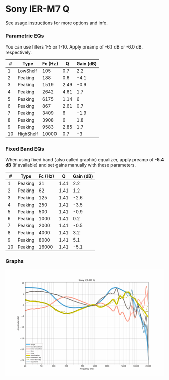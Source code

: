 # Sony IER-M7 Q
See [usage instructions](https://github.com/jaakkopasanen/AutoEq#usage) for more options and info.

### Parametric EQs
You can use filters 1-5 or 1-10. Apply preamp of -6.1 dB or -6.0 dB, respectively.

|   # | Type      |   Fc (Hz) |    Q |   Gain (dB) |
|-----|-----------|-----------|------|-------------|
|   1 | LowShelf  |       105 | 0.7  |         2.2 |
|   2 | Peaking   |       188 | 0.6  |        -4.1 |
|   3 | Peaking   |      1519 | 2.49 |        -0.9 |
|   4 | Peaking   |      2642 | 4.61 |         1.7 |
|   5 | Peaking   |      6175 | 1.14 |         6   |
|   6 | Peaking   |       867 | 2.61 |         0.7 |
|   7 | Peaking   |      3409 | 6    |        -1.9 |
|   8 | Peaking   |      3908 | 6    |         1.8 |
|   9 | Peaking   |      9583 | 2.85 |         1.7 |
|  10 | HighShelf |     10000 | 0.7  |        -3   |

### Fixed Band EQs
When using fixed band (also called graphic) equalizer, apply preamp of **-5.4 dB** (if available) and set gains manually with these parameters.

|   # | Type    |   Fc (Hz) |    Q |   Gain (dB) |
|-----|---------|-----------|------|-------------|
|   1 | Peaking |        31 | 1.41 |         2.2 |
|   2 | Peaking |        62 | 1.41 |         1.2 |
|   3 | Peaking |       125 | 1.41 |        -2.6 |
|   4 | Peaking |       250 | 1.41 |        -3.5 |
|   5 | Peaking |       500 | 1.41 |        -0.9 |
|   6 | Peaking |      1000 | 1.41 |         0.2 |
|   7 | Peaking |      2000 | 1.41 |        -0.5 |
|   8 | Peaking |      4000 | 1.41 |         3.2 |
|   9 | Peaking |      8000 | 1.41 |         5.1 |
|  10 | Peaking |     16000 | 1.41 |        -5.1 |

### Graphs
![](./Sony%20IER-M7%20Q.png)
